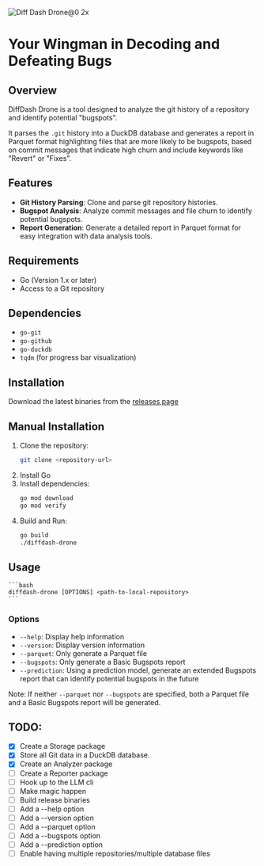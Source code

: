 ![Diff Dash Drone@0 2x](https://github.com/Mocksi/DiffDashDrone/assets/63699/65e0f93e-2eaa-40b6-8388-995f177accd5)

# Your Wingman in Decoding and Defeating Bugs

## Overview

DiffDash Drone is a tool designed to analyze the git history of a repository and identify potential "bugspots".

It parses the `.git` history into a DuckDB database and generates a report in Parquet format highlighting files that are more likely to be bugspots, based on commit messages that indicate high churn and include keywords like "Revert" or "Fixes".

## Features

- **Git History Parsing**: Clone and parse git repository histories.
- **Bugspot Analysis**: Analyze commit messages and file churn to identify potential bugspots.
- **Report Generation**: Generate a detailed report in Parquet format for easy integration with data analysis tools.

## Requirements

- Go (Version 1.x or later)
- Access to a Git repository

## Dependencies

- `go-git`
- `go-github`
- `go-duckdb`
- `tqdm` (for progress bar visualization)

## Installation

Download the latest binaries from the [releases page](#TODO)

## Manual Installation

1. Clone the repository:
   ```bash
   git clone <repository-url>
   ```
2. Install Go
3. Install dependencies:
   ```bash
   go mod download
   go mod verify
   ```
4. Build and Run:
   ```bash
   go build
   ./diffdash-drone
   ```

## Usage

    ```bash
    diffdash-drone [OPTIONS] <path-to-local-repository>
    ```

### Options

- `--help`: Display help information
- `--version`: Display version information
- `--parquet`: Only generate a Parquet file
- `--bugspots`: Only generate a Basic Bugspots report
- `--prediction`: Using a prediction model, generate an extended Bugspots report that can identify potential bugspots in the future

Note: If neither `--parquet` nor `--bugspots` are specified, both a Parquet file and a Basic Bugspots report will be generated.

## TODO:

- [x] Create a Storage package
- [x] Store all Git data in a DuckDB database.
- [x] Create an Analyzer package
- [ ] Create a Reporter package
- [ ] Hook up to the LLM cli
- [ ] Make magic happen
- [ ] Build release binaries
- [ ] Add a --help option
- [ ] Add a --version option
- [ ] Add a --parquet option
- [ ] Add a --bugspots option
- [ ] Add a --prediction option
- [ ] Enable having multiple repositories/multiple database files
